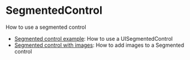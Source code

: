 # SegmentedControl
How to use a segmented control

- [Segmented control example](#): How to use a UISegmentedControl
- [Segmented control with images](#): How to add images to a Segmented control
